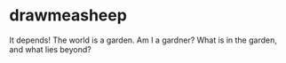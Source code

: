 # drawmeasheep
It depends!
The world is a garden. 
Am I a gardner?
What is in the garden, and what lies beyond?
